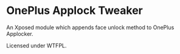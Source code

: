 # OnePlus Applock Tweaker

An Xposed module which appends face unlock method to OnePlus Applocker.

Licensed under WTFPL.

